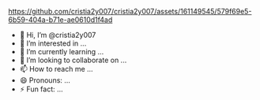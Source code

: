 

https://github.com/cristia2y007/cristia2y007/assets/161149545/579f69e5-6b59-404a-b71e-ae0610d1f4ad

- 👋 Hi, I’m @cristia2y007
- 👀 I’m interested in ...
- 🌱 I’m currently learning ...
- 💞️ I’m looking to collaborate on ...
- 📫 How to reach me ...
- 😄 Pronouns: ...
- ⚡ Fun fact: ...

<!---
cristia2y007/cristia2y007 is a ✨ special ✨ repository because its `README.md` (this file) appears on your GitHub profile.
You can click the Preview link to take a look at your changes.
--->

